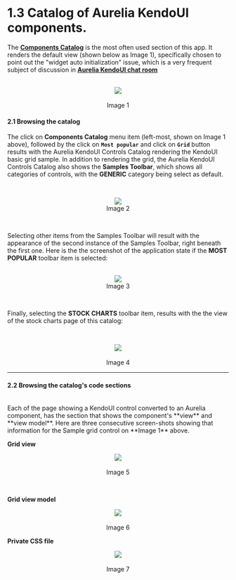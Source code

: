 # 1.3 Catalog of Aurelia KendoUI components.
The **[Components Catalog](http://aurelia-ui-toolkits.github.io/demo-kendo/#/samples/generic)** is the most often used section of this app. It renders the default view (shown below as Image 1), specifically chosen to point out the "widget auto initialization" issue, which is a very frequent subject of discussion in **[Aurelia KendoUI chat room](https://gitter.im/adriatic/Aurelia-KendoUI)** 
<br><br>

<p align=center>
  <img src="https://cloud.githubusercontent.com/assets/2712405/15590050/a277e6b8-2363-11e6-94a7-57f041b1a2d8.png"></img>
 <br><br>
 Image 1
</p>

#### 2.1 Browsing the catalog

The click on **Components Catalog** menu item (left-most, shown on Image 1 above), followed by the click on **`Most popular`** and click on **`Grid`** button results with the Aurelia KendoUI Controls Catalog rendering the KendoUI basic grid sample. In addition to rendering the grid, the Aurelia KendoUI Controls Catalog also shows the **Samples Toolbar**, which shows all categories of controls, with the **GENERIC** category being select as default. 

<br>

<p align=center>
  <img src="https://cloud.githubusercontent.com/assets/2712405/13230848/0af301f2-d975-11e5-8421-8d4488a130b6.png"></img>
<br>
  Image 2
</p>

<br>

Selecting other items from the Samples Toolbar will result with the appearance of the second instance of the Samples Toolbar, right beneath the first one. Here is the the screenshot of the application state if the **MOST POPULAR** toolbar item is selected:
<br>
<br>

<p align=center>
  <img src="https://cloud.githubusercontent.com/assets/2712405/13231064/ff2f3d44-d975-11e5-84e2-69a2bbfebee0.png"></img>
 <br>
Image 3
</p>

<br>

Finally, selecting the **STOCK CHARTS** toolbar item, results with the the view of the stock charts page of this catalog:

<br>

<p align=center>
  <img src="https://cloud.githubusercontent.com/assets/2712405/13233828/9b9c51d2-d983-11e5-8818-c50d27cad9ff.png"></img>
 <br><br>
Image 4
</p>

* * *
#### 2.2 Browsing the catalog's code sections
<br>
Each of the page showing a KendoUI control converted to an Aurelia component, has the section that shows the component's **view** and **view model**. Here are three consecutive screen-shots showing that information for the Sample grid control on **Image 1** above.


**Grid view**

<p align=center>
  <img src="https://cloud.githubusercontent.com/assets/2712405/13233914/247a9626-d984-11e5-9353-9ce69a19a114.png"></img>
 <br><br>
Image 5
</p>

<br>

**Grid view model**

<p align=center>
  <img src="https://cloud.githubusercontent.com/assets/2712405/13233950/48312120-d984-11e5-9fa6-16534a368d02.png"></img>
 <br><br>
Image 6
</p>


**Private CSS file**

<p align=center>
  <img src="https://cloud.githubusercontent.com/assets/2712405/13233984/6ad606c8-d984-11e5-9a19-606cca7a1610.png"></img>
 <br><br>
Image 7
</p>

